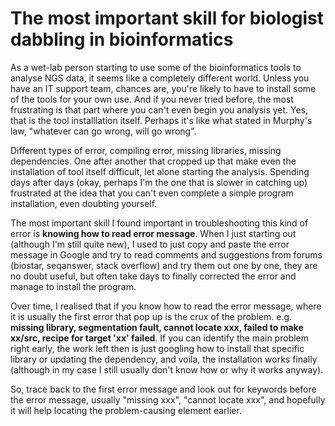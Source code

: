 # The most important skill for biologist dabbling in bioinformatics

As a wet-lab person starting to use some of the bioinformatics tools to analyse NGS data, it seems like a completely different world.
Unless you have an IT support team, chances are, you're likely to have to install some of the tools for your own use.
And if you never tried before, the most frustrating is that part where you can't even begin you analysis yet. Yes, that is the tool installlation itself.
Perhaps it's like what stated in Murphy's law, "whatever can go wrong, will go wrong".

Different types of error, compiling error, missing libraries, missing dependencies. One after another that cropped up that make even the 
installation of tool itself difficult, let alone starting the analysis.
Spending days after days (okay, perhaps I'm the one that is slower in catching up) frustrated at the idea that you can't even complete a simple program installation,
even doubting yourself.

The most important skill I found important in troubleshooting this kind of error is **knowing how to read error message**.
When I just starting out (although I'm still quite new), I used to just copy and paste the error message in Google and try to read comments and
suggestions from forums (biostar, seqanswer, stack overflow) and try them out one by one, they are no doubt useful, but often take days to finally corrected the error and manage to install
the program.

Over time, I realised that if you know how to read the error message, where it is usually the first error that pop up is the crux of the problem.
e.g. **missing library, segmentation fault, cannot locate xxx, failed to make xx/src, recipe for target 'xx' failed**.
If you can identify the main problem right early, the work left then is just googling how to install that specific library or updating the
dependency, and voila, the installation works finally (although in my case I still usually don't know how or why it works anyway).

So, trace back to the first error message and look out for keywords before the error message, usually "missing xxx", "cannot locate xxx", 
and hopefully it will help locating the problem-causing element earlier.
